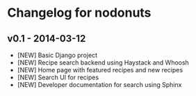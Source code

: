 # Changelog for nodonuts #

## v0.1 - 2014-03-12

* [NEW] Basic Django project
* [NEW] Recipe search backend using Haystack and Whoosh
* [NEW] Home page with featured recipes and new recipes
* [NEW] Search UI for recipes
* [NEW] Developer documentation for search using Sphinx
